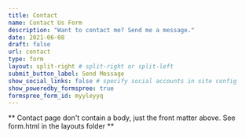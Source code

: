 ```yaml
---
title: Contact
name: Contact Us Form
description: "Want to contact me? Send me a message."
date: 2021-06-08
draft: false
url: contact
type: form
layout: split-right # split-right or split-left
submit_button_label: Send Message
show_social_links: false # specify social accounts in site config
show_poweredby_formspree: true
formspree_form_id: myyleyyq
---
```


** Contact page don't contain a body, just the front matter above.
See form.html in the layouts folder **
